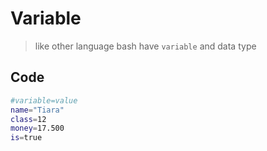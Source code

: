 # Variable
> like other language bash have `variable` and data type

## Code
```sh
#variable=value
name="Tiara"
class=12
money=17.500
is=true
```
